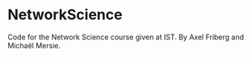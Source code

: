 # NetworkScience
Code for the Network Science course given at IST. By Axel Friberg and Michaël Mersie.
